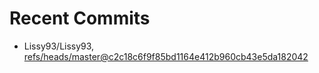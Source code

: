 # Recent Commits

<!-- START gadpp -->
- Lissy93/Lissy93, [refs/heads/master@c2c18c6f9f85bd1164e412b960cb43e5da182042](https://github.com/Lissy93/Lissy93/commit/c2c18c6f9f85bd1164e412b960cb43e5da182042)
